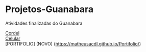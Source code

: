 # Projetos-Guanabara
 Atividades finalizadas do Guanabara

[Cordel](https://matheusacdl.github.io/Projetos-Guanabara/cordel.html) <br>
[Celular](https://matheusacdl.github.io/Projetos-Guanabara/celular.html) <br>
[PORTIFOLIO] (NOVO) (https://matheusacdl.github.io/Portifolio/)
